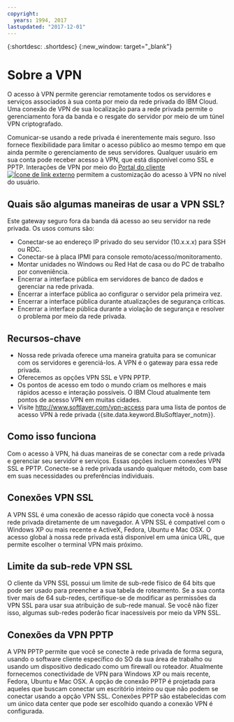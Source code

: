 ```yaml
---
copyright:
  years: 1994, 2017
lastupdated: "2017-12-01"
---
```


{:shortdesc: .shortdesc}
{:new_window: target="_blank"}

# Sobre a VPN

O acesso à VPN permite gerenciar remotamente todos os servidores e serviços associados à sua conta por meio da rede
privada do IBM Cloud. Uma conexão de VPN de sua localização para a rede privada permite o gerenciamento fora da banda e o resgate do servidor por
meio de um túnel VPN criptografado.

Comunicar-se usando a rede privada é inerentemente mais seguro. Isso fornece flexibilidade para limitar o acesso
público ao mesmo tempo em que ainda permite o gerenciamento de seus servidores. Qualquer usuário em sua conta pode receber acesso à VPN, que
está disponível como SSL e PPTP. Interações de VPN por meio do [Portal do cliente
![Ícone de link externo](../../icons/launch-glyph.svg "Ícone de link externo")](https://control.softlayer.com/) permitem a
customização do acesso à VPN no nível do usuário.

## Quais são algumas maneiras de usar a VPN SSL?

Este gateway seguro fora da banda dá acesso ao seu servidor na rede privada. Os usos comuns são:

* Conectar-se ao endereço IP privado do seu servidor (10.x.x.x) para SSH ou RDC.
* Conectar-se à placa IPMI para console remoto/acesso/monitoramento.
* Montar unidades no Windows ou Red Hat de casa ou do PC de trabalho por conveniência.
* Encerrar a interface pública em servidores de banco de dados e gerenciar na rede privada.
* Encerrar a interface pública ao configurar o servidor pela primeira vez.
* Encerrar a interface pública durante atualizações de segurança críticas.
* Encerrar a interface pública durante a violação de segurança e resolver o problema por meio da rede privada.

## Recursos-chave

 * Nossa rede privada oferece uma maneira gratuita para se comunicar com os servidores e gerenciá-los. A VPN é o gateway para
essa rede privada.
 * Oferecemos as opções VPN SSL e VPN PPTP.
 * Os pontos de acesso em todo o mundo criam os melhores e mais rápidos acesso e interação possíveis. O IBM Cloud atualmente
tem pontos de acesso VPN em muitas cidades.
 * Visite http://www.softlayer.com/vpn-access para uma lista de pontos de acesso VPN à rede privada {{site.data.keyword.BluSoftlayer_notm}}.

## Como isso funciona

Com o acesso à VPN, há duas maneiras de se conectar com a rede privada e gerenciar seu servidor e serviços. Essas opções
incluem conexões VPN SSL e PPTP. Conecte-se à rede privada usando qualquer método, com base em suas necessidades ou preferências
individuais.
 
## Conexões VPN SSL

A VPN SSL é uma conexão de acesso rápido que conecta você à nossa rede privada diretamente de um navegador. A VPN SSL é
compatível com o Windows XP ou mais recente e ActiveX, Fedora, Ubuntu e Mac OSX. O acesso global à nossa rede privada está
disponível em uma única URL, que permite escolher o terminal VPN mais próximo.

## Limite da sub-rede VPN SSL

O cliente da VPN SSL possui um limite de sub-rede físico de 64 bits que pode ser usado para preencher a sua tabela de
roteamento. Se a sua conta tiver mais de 64 sub-redes, certifique-se de modificar as permissões da VPN SSL para usar sua atribuição de sub-rede manual. Se você não fizer isso, algumas sub-redes poderão ficar inacessíveis por meio da VPN SSL.

## Conexões da VPN PPTP

A VPN PPTP permite que você se conecte à rede privada de forma segura, usando o software cliente específico do SO da sua
área de trabalho ou usando um dispositivo dedicado como um firewall ou roteador. Atualmente fornecemos conectividade de VPN para
Windows XP ou mais recente, Fedora, Ubuntu e Mac OSX. A opção de conexão PPTP é projetada para aqueles que buscam conectar um
escritório inteiro ou que não podem se conectar usando a opção VPN SSL. Conexões PPTP são estabelecidas com um único data center que
pode ser escolhido quando a conexão VPN é configurada.
